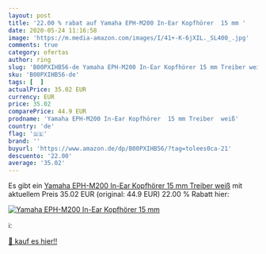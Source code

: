 ```yaml
---
layout: post
title: '22.00 % rabat auf Yamaha EPH-M200 In-Ear Kopfhörer  15 mm '
date: 2020-05-24 11:16:58
image: 'https://m.media-amazon.com/images/I/41+-K-6jXIL._SL400_.jpg'
comments: true
category: ofertas
author: ring
slug: 'B00PXIHB56-de Yamaha EPH-M200 In-Ear Kopfhörer 15 mm Treiber weiß'
sku: 'B00PXIHB56-de'
tags: [  ]
actualPrice: 35.02 EUR
currency: EUR
price: 35.02
comparePrice: 44.9 EUR
prodname: 'Yamaha EPH-M200 In-Ear Kopfhörer  15 mm Treiber  weiß'
country: 'de'
flag: '🇩🇪'
brand: ''
buyurl: 'https://www.amazon.de/dp/B00PXIHB56/?tag=tolees0ca-21'
descuento: '22.00'
average: '35.02'
---
```


Es gibt ein [Yamaha EPH-M200 In-Ear Kopfhörer  15 mm Treiber  weiß](https://www.amazon.de/dp/B00PXIHB56/?tag=tolees0ca-21) mit aktuellem Preis 35.02 EUR (original: 44.9 EUR) 22.00 % Rabatt hier:

[![Yamaha EPH-M200 In-Ear Kopfhörer  15 mm ](https://m.media-amazon.com/images/I/41+-K-6jXIL._SL400_.jpg)](https://www.amazon.de/dp/B00PXIHB56/?tag=tolees0ca-21)

ℹ️:


[🛒 kauf es hier!!](https://www.amazon.de/dp/B00PXIHB56/?tag=tolees0ca-21)
